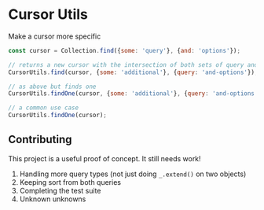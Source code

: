 # Cursor Utils

Make a cursor more specific

```js
const cursor = Collection.find({some: 'query'}, {and: 'options'});

// returns a new cursor with the intersection of both sets of query and options
CursorUtils.find(cursor, {some: 'additional'}, {query: 'and-options'});

// as above but finds one
CursorUtils.findOne(cursor, {some: 'additional'}, {query: 'and-options'});

// a common use case
CursorUtils.findOne(cursor);
```

## Contributing

This project is a useful proof of concept. It still needs work!

1. Handling more query types (not just doing `_.extend()` on two objects)
2. Keeping sort from both queries
3. Completing the test suite
4. Unknown unknowns